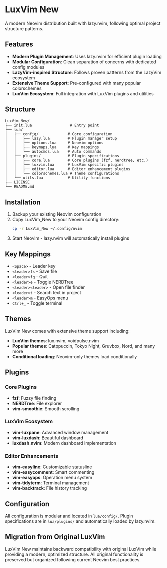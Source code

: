 # LuxVim New

A modern Neovim distribution built with lazy.nvim, following optimal project structure patterns.

## Features

- **Modern Plugin Management**: Uses lazy.nvim for efficient plugin loading
- **Modular Configuration**: Clean separation of concerns with dedicated config modules
- **LazyVim-inspired Structure**: Follows proven patterns from the LazyVim ecosystem
- **Extensive Theme Support**: Pre-configured with many popular colorschemes
- **LuxVim Ecosystem**: Full integration with LuxVim plugins and utilities

## Structure

```
LuxVim_New/
├── init.lua                 # Entry point
├── lua/
│   ├── config/             # Core configuration
│   │   ├── lazy.lua        # Plugin manager setup
│   │   ├── options.lua     # Neovim options
│   │   ├── keymaps.lua     # Key mappings
│   │   └── autocmds.lua    # Auto commands
│   ├── plugins/            # Plugin specifications
│   │   ├── core.lua        # Core plugins (fzf, nerdtree, etc.)
│   │   ├── luxvim.lua      # LuxVim specific plugins
│   │   ├── editor.lua      # Editor enhancement plugins
│   │   └── colorschemes.lua # Theme configurations
│   └── utils.lua           # Utility functions
├── LICENSE
└── README.md
```

## Installation

1. Backup your existing Neovim configuration
2. Copy LuxVim_New to your Neovim config directory:
   ```bash
   cp -r LuxVim_New ~/.config/nvim
   ```
3. Start Neovim - lazy.nvim will automatically install plugins

## Key Mappings

- `<Space>` - Leader key
- `<leader>fs` - Save file
- `<leader>fq` - Quit
- `<leader>e` - Toggle NERDTree
- `<leader><leader>` - Open file finder
- `<leader>t` - Search text in project
- `<leader>m` - EasyOps menu
- `Ctrl+_` - Toggle terminal

## Themes

LuxVim New comes with extensive theme support including:
- **LuxVim themes**: lux.nvim, voidpulse.nvim
- **Popular themes**: Catppuccin, Tokyo Night, Gruvbox, Nord, and many more
- **Conditional loading**: Neovim-only themes load conditionally

## Plugins

### Core Plugins
- **fzf**: Fuzzy file finding
- **NERDTree**: File explorer
- **vim-smoothie**: Smooth scrolling

### LuxVim Ecosystem
- **vim-luxpane**: Advanced window management
- **vim-luxdash**: Beautiful dashboard
- **luxdash.nvim**: Modern dashboard implementation

### Editor Enhancements
- **vim-easyline**: Customizable statusline
- **vim-easycomment**: Smart commenting
- **vim-easyops**: Operation menu system
- **vim-tidyterm**: Terminal management
- **vim-backtrack**: File history tracking

## Configuration

All configuration is modular and located in `lua/config/`. Plugin specifications are in `lua/plugins/` and automatically loaded by lazy.nvim.

## Migration from Original LuxVim

LuxVim New maintains backward compatibility with original LuxVim while providing a modern, optimized structure. All original functionality is preserved but organized following current Neovim best practices.
